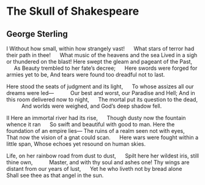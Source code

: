 # The Skull of Shakespeare
## George Sterling
I
Without how small, within how strangely vast!
     What stars of terror had their path in thee!
     What music of the heavens and the sea
Lived in a sigh or thundered on the blast!
Here swept the gleam and pageant of the Past,
     As Beauty trembled to her fate’s decree;
     Here swords were forged for armies yet to be,
And tears were found too dreadful not to last.

Here stood the seats of judgment and its light,
     To whose assizes all our dreams were led—
          Our best and worst, our Paradise and Hell;
And in this room delivered now to night,
     The mortal put its question to the dead,
          And worlds were weighed, and God’s deep shadow fell.

II
Here an immortal river had its rise,
     Though dusty now the fountain whence it ran
     So swift and beautiful with good to man.
Here the foundation of an empire lies—
The ruins of a realm seen not with eyes,
     That now the vision of a gnat could scan.
     Here wars were fought within a little span,
Whose echoes yet resound on human skies.

Life, on her rainbow road from dust to dust,
     Spilt here her wildest iris, still thine own,
          Master, and with thy soul and ashes one!
Thy wings are distant from our years of lust,
     Yet he who liveth not by bread alone
          Shall see thee as that angel in the sun.